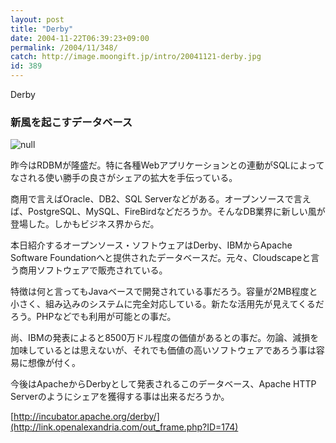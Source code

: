 ```yaml
---
layout: post
title: "Derby"
date: 2004-11-22T06:39:23+09:00
permalink: /2004/11/348/
catch: http://image.moongift.jp/intro/20041121-derby.jpg
id: 389
---
```

Derby  
<!--more-->

### 新風を起こすデータベース
  

![null](http://image.moongift.jp/intro/20041121-derby.jpg "null")

  

昨今はRDBMが隆盛だ。特に各種Webアプリケーションとの連動がSQLによってなされる使い勝手の良さがシェアの拡大を手伝っている。

  

商用で言えばOracle、DB2、SQL Serverなどがある。オープンソースで言えば、PostgreSQL、MySQL、FireBirdなどだろうか。そんなDB業界に新しい風が登場した。しかもビジネス界からだ。

  

本日紹介するオープンソース・ソフトウェアはDerby、IBMからApache Software Foundationへと提供されたデータベースだ。元々、Cloudscapeと言う商用ソフトウェアで販売されている。

  

特徴は何と言ってもJavaベースで開発されている事だろう。容量が2MB程度と小さく、組み込みのシステムに完全対応している。新たな活用先が見えてくるだろう。PHPなどでも利用が可能との事だ。

  

尚、IBMの発表によると8500万ドル程度の価値があるとの事だ。勿論、減損を加味しているとは思えないが、それでも価値の高いソフトウェアであろう事は容易に想像が付く。

  

今後はApacheからDerbyとして発表されるこのデータベース、Apache HTTP Serverのようにシェアを獲得する事は出来るだろうか。

  

[http://incubator.apache.org/derby/](http://link.openalexandria.com/out_frame.php?ID=174)

